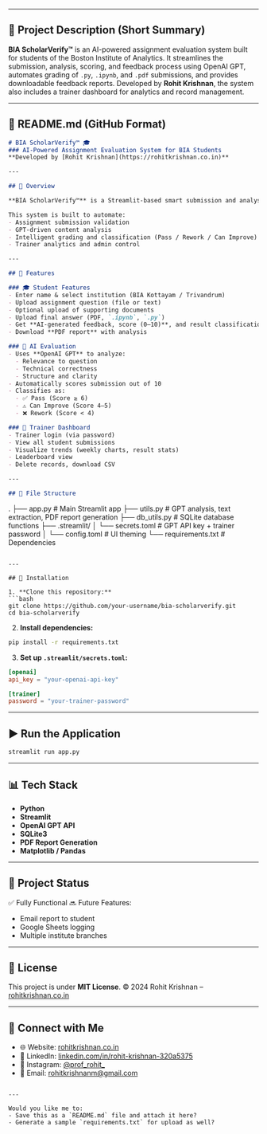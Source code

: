 

---

## 🧾 Project Description (Short Summary)

**BIA ScholarVerify™** is an AI-powered assignment evaluation system built for students of the Boston Institute of Analytics. It streamlines the submission, analysis, scoring, and feedback process using OpenAI GPT, automates grading of `.py`, `.ipynb`, and `.pdf` submissions, and provides downloadable feedback reports. Developed by **Rohit Krishnan**, the system also includes a trainer dashboard for analytics and record management.

---

## 📘 README.md (GitHub Format)

```markdown
# BIA ScholarVerify™ 🎓
### AI-Powered Assignment Evaluation System for BIA Students  
**Developed by [Rohit Krishnan](https://rohitkrishnan.co.in)**

---

## 📌 Overview

**BIA ScholarVerify™** is a Streamlit-based smart submission and analysis app designed for the **Boston Institute of Analytics (BIA)**. It allows students to upload assignments, receive instant feedback powered by **OpenAI GPT**, and download a personalized report.

This system is built to automate:
- Assignment submission validation
- GPT-driven content analysis
- Intelligent grading and classification (Pass / Rework / Can Improve)
- Trainer analytics and admin control

---

## 🚀 Features

### 🎓 Student Features
- Enter name & select institution (BIA Kottayam / Trivandrum)
- Upload assignment question (file or text)
- Optional upload of supporting documents
- Upload final answer (PDF, `.ipynb`, `.py`)
- Get **AI-generated feedback, score (0–10)**, and result classification
- Download **PDF report** with analysis

### 🧠 AI Evaluation
- Uses **OpenAI GPT** to analyze:
  - Relevance to question
  - Technical correctness
  - Structure and clarity
- Automatically scores submission out of 10
- Classifies as:
  - ✅ Pass (Score ≥ 6)
  - ⚠️ Can Improve (Score 4–5)
  - ❌ Rework (Score < 4)

### 🔐 Trainer Dashboard
- Trainer login (via password)
- View all student submissions
- Visualize trends (weekly charts, result stats)
- Leaderboard view
- Delete records, download CSV

---

## 📂 File Structure

```

.
├── app.py              # Main Streamlit app
├── utils.py            # GPT analysis, text extraction, PDF report generation
├── db\_utils.py         # SQLite database functions
├── .streamlit/
│   └── secrets.toml    # GPT API key + trainer password
│   └── config.toml     # UI theming
└── requirements.txt    # Dependencies

````

---

## 🔧 Installation

1. **Clone this repository:**
```bash
git clone https://github.com/your-username/bia-scholarverify.git
cd bia-scholarverify
````

2. **Install dependencies:**

```bash
pip install -r requirements.txt
```

3. **Set up `.streamlit/secrets.toml`:**

```toml
[openai]
api_key = "your-openai-api-key"

[trainer]
password = "your-trainer-password"
```

---

## ▶️ Run the Application

```bash
streamlit run app.py
```

---

## 📊 Tech Stack

* **Python**
* **Streamlit**
* **OpenAI GPT API**
* **SQLite3**
* **PDF Report Generation**
* **Matplotlib / Pandas**

---

## 📌 Project Status

✅ Fully Functional
🔜 Future Features:

* Email report to student
* Google Sheets logging
* Multiple institute branches

---

## 📄 License

This project is under **MIT License**.
© 2024 Rohit Krishnan – [rohitkrishnan.co.in](https://rohitkrishnan.co.in)

---

## 🔗 Connect with Me

* 🌐 Website: [rohitkrishnan.co.in](https://rohitkrishnan.co.in)
* 💼 LinkedIn: [linkedin.com/in/rohit-krishnan-320a5375](https://www.linkedin.com/in/rohit-krishnan-320a5375)
* 📸 Instagram: [@prof\_rohit\_](https://instagram.com/prof_rohit_)
* 📧 Email: [rohitkrishnanm@gmail.com](mailto:rohitkrishnanm@gmail.com)

```

---

Would you like me to:
- Save this as a `README.md` file and attach it here?
- Generate a sample `requirements.txt` for upload as well?
```

